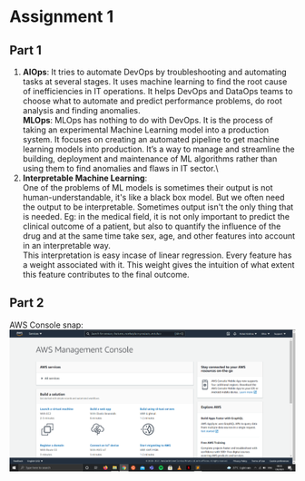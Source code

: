 # Assignment 1
## Part 1
1. **AIOps**:
 It tries to automate DevOps by troubleshooting and automating tasks at several stages.
 It uses machine learning to find the root cause of inefficiencies in IT operations. 
 It helps DevOps and DataOps teams to choose what to automate and predict performance problems, do root analysis and finding anomalies.\
 **MLOps**:
	MLOps has nothing to do with DevOps. It is the process of taking an experimental Machine Learning model into a production system.
  It focuses on creating an automated pipeline to get machine learning models into production. 
  It’s a way to manage and streamline the building, deployment and maintenance of ML algorithms rather than using them to find anomalies and flaws in IT sector.\
2. **Interpretable Machine Learning**:<br /> One of the problems of ML models is sometimes their output is not human-understandable, it's like a black box model.
But we often need the output to be interpretable.
  Sometimes output isn't the only thing that is needed. Eg: in the medical field, it is not only important to predict the clinical outcome of a patient,
   but also to quantify the influence of the drug and at the same time take sex, age, and other features into account in an interpretable way.\
   This interpretation is easy incase of linear regression. Every feature has a weight associated with it. This weight gives the intuition
   of what extent this feature contributes to the final outcome.
 ## Part 2
 AWS Console snap:\
 ![](images/aws_snap.png)

